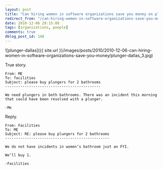 ```yaml
---
layout: post
title: "Can hiring women in software organizations save you money on plungers?"
redirect_from: "/can-hiring-women-in-software-organizations-save-you-money/"
date: 2010-12-06 20:15:08
tags: [organizations, people]
comments: true
dblog_post_id: 148
---
```

![plunger-dallas]({{ site.url }}/images/posts/2010/2010-12-06-can-hiring-women-in-software-organizations-save-you-money/plunger-dallas_3.jpg)

True story.

```
From: ME
To: facilities
Subject: please buy plungers for 2 bathrooms
--------------------------------------------

We need plungers in both bathrooms. There was an incident this morning that could have been resolved with a plunger.

-Me
```

Reply.

```
From: Facilities
To: ME
Subject: RE: please buy plungers for 2 bathrooms
------------------------------------------------

We do not have incidents in women’s bathroom just an FYI.

We’ll buy 1.

-Facilities
```
